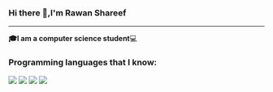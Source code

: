 ### Hi there 👋,I'm Rawan Shareef
-----------------------------------------------------------
**:mortar_board:I am a computer science student**:computer:

### Programming languages that I know:
![](https://user-images.githubusercontent.com/57855070/98301894-33521300-1fc4-11eb-860e-f06c2a2e9dce.png)
![](https://user-images.githubusercontent.com/57855070/98302338-e1f65380-1fc4-11eb-95ae-ad38f2c4fc13.png)
![](https://user-images.githubusercontent.com/57855070/98302891-e8d19600-1fc5-11eb-88ff-96a990f80521.png)
![](https://user-images.githubusercontent.com/57855070/98302169-9c398b00-1fc4-11eb-9734-1c075d91db98.png)
